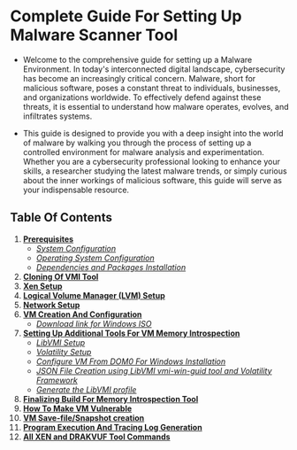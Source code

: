 # Complete Guide For Setting Up Malware Scanner Tool

- Welcome to the comprehensive guide for setting up a Malware Environment. In today's interconnected digital landscape, cybersecurity has become an increasingly critical concern. Malware, short for malicious software, poses a constant threat to individuals, businesses, and organizations worldwide. To effectively defend against these threats, it is essential to understand how malware operates, evolves, and infiltrates systems. 

- This guide is designed to provide you with a deep insight into the world of malware by walking you through the process of setting up a controlled environment for malware analysis and experimentation. Whether you are a cybersecurity professional looking to enhance your skills, a researcher studying the latest malware trends, or simply curious about the inner workings of malicious software, this guide will serve as your indispensable resource.


## Table Of Contents
1. **[Prerequisites](https://github.com/acsr-du/SystemAnalysisEnvironment/blob/main/Installation_instructions/systemAnalysisEnvironment.md#prerequisites)**
    - *[System Configuration](https://github.com/acsr-du/drakvuf-setup/blob/mohitbhatt-du-patch-1/Installation_instructions/systemAnalysisEnvironment.md#system-configuration)*
    - *[Operating System Configuration](https://github.com/acsr-du/drakvuf-setup/blob/main/Installation_instructions/systemAnalysisEnvironment.md#operating-system-configuration)*
    - *[Dependencies and Packages Installation](https://github.com/acsr-du/drakvuf-setup/blob/main/Installation_instructions/systemAnalysisEnvironment.md#dependencies-and-packages-installation)*
2. **[Cloning Of VMI Tool](https://github.com/acsr-du/drakvuf-setup/blob/main/Installation_instructions/systemAnalysisEnvironment.md#cloning-of-vmi-tool)**
3. **[Xen Setup](https://github.com/acsr-du/drakvuf-setup/blob/main/Installation_instructions/systemAnalysisEnvironment.md#xen-setup)**
4. **[Logical Volume Manager (LVM) Setup](https://github.com/acsr-du/drakvuf-setup/blob/main/Installation_instructions/systemAnalysisEnvironment.md#logical-volume-manager-lvm-setup)**
5. **[Network Setup](https://github.com/acsr-du/drakvuf-setup/blob/main/Installation_instructions/systemAnalysisEnvironment.md#network-setup)**
6. **[VM Creation And Configuration](https://github.com/acsr-du/drakvuf-setup/blob/main/Installation_instructions/systemAnalysisEnvironment.md#vm-creation-and-configuration)**
    - *[Download link for Windows ISO](https://github.com/acsr-du/drakvuf-setup/blob/main/Installation_instructions/systemAnalysisEnvironment.md#download-link-for-windows-iso)*
7. **[Setting Up Additional Tools For VM Memory Introspection](https://github.com/acsr-du/drakvuf-setup/blob/main/Installation_instructions/systemAnalysisEnvironment.md#setting-up-additional-tools-for-vm-memory-introspection)**
    - *[LibVMI Setup](https://github.com/acsr-du/drakvuf-setup/blob/main/Installation_instructions/systemAnalysisEnvironment.md#libvmi-setup)*
    - *[Volatility Setup](https://github.com/acsr-du/drakvuf-setup/blob/main/Installation_instructions/systemAnalysisEnvironment.md#volatility-setup)*
    - *[Configure VM From DOM0 For Windows Installation](https://github.com/acsr-du/drakvuf-setup/blob/main/Installation_instructions/systemAnalysisEnvironment.md#configure-vm-from-dom0-for-windows-installation)*
    - *[JSON File Creation using LibVMI vmi-win-guid tool and Volatility Framework](https://github.com/acsr-du/drakvuf-setup/blob/main/Installation_instructions/systemAnalysisEnvironment.md#json-file-creation-using-libvmi-vmi-win-guid-tool-and-volatility-framework)*
    - *[Generate the LibVMI profile](https://github.com/acsr-du/drakvuf-setup/blob/main/Installation_instructions/systemAnalysisEnvironment.md#generate-the-libvmi-profile)*
8. **[Finalizing Build For Memory Introspection Tool](https://github.com/acsr-du/drakvuf-setup/blob/main/Installation_instructions/systemAnalysisEnvironment.md#finalizing-build-for-memory-introspection-tool)**
9. **[How To Make VM Vulnerable](https://github.com/acsr-du/drakvuf-setup/blob/main/Installation_instructions/systemAnalysisEnvironment.md#how-to-make-vm-vulnerable)**
10. **[VM Save-file/Snapshot creation](https://github.com/acsr-du/drakvuf-setup/blob/main/Installation_instructions/systemAnalysisEnvironment.md#vm-save-filesnapshot-creation)**
11. **[Program Execution And Tracing Log Generation](https://github.com/acsr-du/drakvuf-setup/blob/main/Installation_instructions/systemAnalysisEnvironment.md#program-execution-and-tracing-log-generation)**
12. **[All XEN and DRAKVUF Tool Commands](https://github.com/acsr-du/drakvuf-setup/blob/main/Installation_instructions/systemAnalysisEnvironment.md#all-xen-and-drakvuf-commands)**
